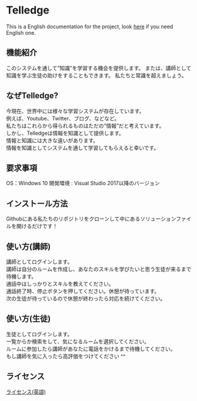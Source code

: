 # Telledge
This is a English documentation for the project, look [here](./README.md) if you need English one.

## 機能紹介
このシステムを通して”知識”を学習する機会を提供します。
または、講師として知識を学ぶ生徒の助けをすることもできます。
私たちと常識を超えましょう。

## なぜTelledge?
今現在、世界中には様々な学習システムが存在しています。  
例えば、Youtube、Twitter、ブログ、などなど。  
私たちはこれらから得られるものはただの”情報”だと考えています。  
しかし、Telledgeは情報を知識として提供します。  
情報と知識には大きな違いがあります。  
情報を知識としてシステムを通して学習してもらえると幸いです。  

## 要求事項
OS：Windows 10
開発環境 : Visual Studio 2017以降のバージョン

## インストール方法
Githubにある私たちのリポジトリをクローンして中にあるソリューションファイルを開けるだけです！

## 使い方(講師)
講師としてログインします。  
講師は自分のルームを作成し、あなたのスキルを学びたいと思う生徒が来るまで待機します。  
通話中はしっかりとスキルを教えてください。  
通話終了時、停止ボタンを押してください。休憩が待っています。  
次の生徒が待っているので休憩が終わったら対応を続けてください。  

## 使い方(生徒)
生徒としてログインします。  
一覧からか検索をして、気になるルームを選択してください。  
ルームに参加したら講師があなたに電話をかけるまで待機してください。  
もし講師を気に入ったら高評価をつけてください ^^  

## ライセンス
[ライセンス(英語)](./LICENSE)
